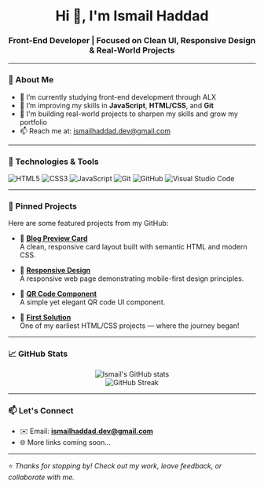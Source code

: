 <h1 align="center">Hi 👋, I'm Ismail Haddad</h1>
<h3 align="center">Front-End Developer | Focused on Clean UI, Responsive Design & Real-World Projects</h3>

---

### 🔎 About Me

- 🌱 I’m currently studying front-end development through ALX
- 🧠 I’m improving my skills in **JavaScript**, **HTML/CSS**, and **Git**
- 🚀 I'm building real-world projects to sharpen my skills and grow my portfolio
- 📫 Reach me at: ismailhaddad.dev@gmail.com

---

### 🧰 Technologies & Tools

![HTML5](https://img.shields.io/badge/HTML5-E34F26?style=flat&logo=html5&logoColor=white)
![CSS3](https://img.shields.io/badge/CSS3-1572B6?style=flat&logo=css3&logoColor=white)
![JavaScript](https://img.shields.io/badge/JavaScript-F7DF1E?style=flat&logo=javascript&logoColor=black)
![Git](https://img.shields.io/badge/Git-F05032?style=flat&logo=git&logoColor=white)
![GitHub](https://img.shields.io/badge/GitHub-181717?style=flat&logo=github&logoColor=white)
![Visual Studio Code](https://img.shields.io/badge/VSCode-007ACC?style=flat&logo=visual-studio-code&logoColor=white)

---

### 📌 Pinned Projects

Here are some featured projects from my GitHub:

- 🎴 [**Blog Preview Card**](https://github.com/ismail06-49/Blog-preview-card)  
  A clean, responsive card layout built with semantic HTML and modern CSS.

- 📱 [**Responsive Design**](https://github.com/ismail06-49/responsive-design)  
  A responsive web page demonstrating mobile-first design principles.

- 🎨 [**QR Code Component**](https://github.com/ismail06-49/QR-Code-component)  
  A simple yet elegant QR code UI component.

- 🏁 [**First Solution**](https://github.com/ismail06-49/First-Solution)  
  One of my earliest HTML/CSS projects — where the journey began!

---

### 📈 GitHub Stats

<p align="center">
  <img src="https://github-readme-stats.vercel.app/api?username=ismail06-49&show_icons=true&theme=tokyonight" alt="Ismail's GitHub stats" />
  <br />
  <img src="https://github-readme-streak-stats.herokuapp.com/?user=ismail06-49&theme=tokyonight" alt="GitHub Streak" />
</p>

---

### 📫 Let's Connect

- ✉️ Email: **ismailhaddad.dev@gmail.com**
- 🌐 More links coming soon...

---

⭐️ *Thanks for stopping by! Check out my work, leave feedback, or collaborate with me.*

